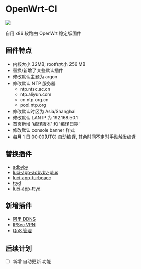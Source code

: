 # OpenWrt-CI 

![](https://img.shields.io/github/workflow/status/deplives/OpenWrt-CI/OpenWrt%20Schedule?event=repository_dispatch&label=%E8%87%AA%E5%8A%A8%E7%BC%96%E8%AF%91&style=flat-square)

自用 x86 软路由 OpenWrt 稳定版固件

## 固件特点

- 内核大小 32MB; rootfs大小 256 MB
- 替换/新增了某些默认插件
- 修改默认主题为 argon
- 修改默认 NTP 服务器
    - ntp.ntsc.ac.cn 
    - ntp.aliyun.com 
    - cn.ntp.org.cn 
    - pool.ntp.org
- 修改默认时区为 Asia/Shanghai
- 修改默认 LAN IP 为 192.168.50.1
- 首页新增 '编译版本' 和 '编译日期'
- 修改默认 console banner 样式
- 每月 1 日 00:00(UTC) 自动编译, 其余时间不定时手动触发编译

## 替换插件

- [adbyby](https://github.com/deplives/adbyby)
- [luci-app-adbyby-plus](https://github.com/deplives/luci-app-adbyby-plus)
- [luci-app-turboacc](https://github.com/deplives/luci-app-turboacc)
- [ttyd](https://github.com/deplives/ttyd)
- [luci-app-ttyd](https://github.com/deplives/luci-app-ttyd)

## 新增插件

- [阿里 DDNS](https://github.com/deplives/openwrt-package)
- [IPSec VPN](https://github.com/deplives/openwrt-package)
- [QoS 管理](https://github.com/deplives/openwrt-package)

## 后续计划

- [ ] 新增 自动更新 功能